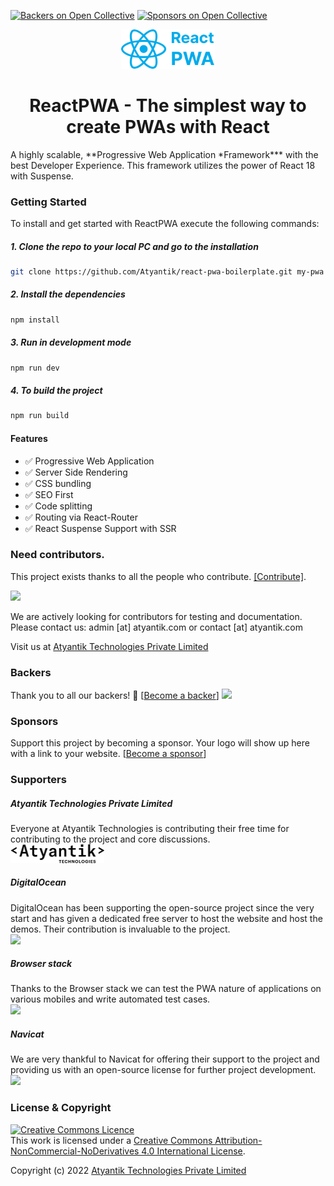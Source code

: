 [![Backers on Open Collective](https://opencollective.com/react-pwa/backers/badge.svg)](https://opencollective.com/react-pwa)  [![Sponsors on Open Collective](https://opencollective.com/react-pwa/sponsors/badge.svg)](https://opencollective.com/react-pwa) 


<p align="center" style="text-align:center">
  <a href="https://www.reactpwa.com" target="_blank"><img width="150px" src="https://github.com/Atyantik/react-pwa/blob/next/assets/reactpwa.svg?raw=true"></a>
</p>
<h1 align="center" style="text-align:center">ReactPWA - The simplest way to create PWAs with React</h1>
A highly scalable, **Progressive Web Application *Framework*** with the best Developer Experience.
This framework utilizes the power of React 18 with Suspense.

### Getting Started
To install and get started with ReactPWA execute the following commands:

##### 1. Clone the repo to your local PC and go to the installation
```bash
git clone https://github.com/Atyantik/react-pwa-boilerplate.git my-pwa && cd my-pwa
```
##### 2. Install the dependencies
```bash
npm install
```
  

##### 3. Run in development mode
```bash
npm run dev
```  

##### 4. To build the project
```bash
npm run build
```

#### Features
 - ✅ Progressive Web Application
 - ✅ Server Side Rendering
 - ✅ CSS bundling
 - ✅ SEO First
 - ✅ Code splitting
 - ✅ Routing via React-Router
 - ✅ React Suspense Support with SSR

### Need contributors.

This project exists thanks to all the people who contribute. [[Contribute]](CONTRIBUTING.md). 

<a href="https://github.com/Atyantik/react-pwa/graphs/contributors"><img src="https://opencollective.com/react-pwa/contributors.svg?width=890" /></a>

We are actively looking for contributors for testing and documentation.
Please contact us: admin [at] atyantik.com or contact [at] atyantik.com

Visit us at [Atyantik Technologies Private Limited](https://www.atyantik.com)

### Backers

Thank you to all our backers! 🙏 [[Become a backer](https://opencollective.com/react-pwa#backer)]
<a href="https://opencollective.com/react-pwa#backers" target="_blank"><img src="https://opencollective.com/react-pwa/backers.svg?width=890"></a>

### Sponsors

Support this project by becoming a sponsor. Your logo will show up here with a link to your website. [[Become a sponsor](https://opencollective.com/react-pwa#sponsor)]

### Supporters

##### Atyantik Technologies Private Limited

Everyone at Atyantik Technologies is contributing their free time for contributing to the project and core discussions.  
<a href="https://www.atyantik.com" target="_blank"><img width="150px" src="https://github.com/Atyantik/react-pwa/blob/next/assets/atyantik.svg?raw=true"></a>

##### DigitalOcean

DigitalOcean has been supporting the open-source project since the very start and has given a dedicated free server to host the website and host the demos. Their contribution is invaluable to the project.  
<a href="https://www.digitalocean.com" target="_blank"><img width="120px" src="https://www.reactpwa.com/img/supporters/digitalocean.svg"></a>

##### Browser stack
Thanks to the Browser stack we can test the PWA nature of applications on various mobiles and write automated test cases.  
<a href="https://www.browserstack.com" target="_blank"><img width="180px" src="https://www.reactpwa.com/img/supporters/browserstack-black.png"></a>

##### Navicat

We are very thankful to Navicat for offering their support to the project and providing us with an open-source license for further project development.  
<a href="https://www.navicat.com" target="_blank"><img width="180px" src="https://www.reactpwa.com/img/supporters/navicat.png"></a>


### License & Copyright

<a rel="license" href="http://creativecommons.org/licenses/by-nc-nd/4.0/"><img alt="Creative Commons Licence" style="border-width:0" src="https://i.creativecommons.org/l/by-nc-nd/4.0/88x31.png" /></a><br />This work is licensed under a <a rel="license" href="http://creativecommons.org/licenses/by-nc-nd/4.0/">Creative Commons Attribution-NonCommercial-NoDerivatives 4.0 International License</a>.

Copyright (c) 2022 [Atyantik Technologies Private Limited](https://www.atyantik.com/)
